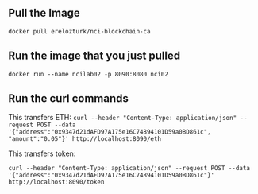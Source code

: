## Pull the Image ##

```docker pull erelozturk/nci-blockchain-ca```


## Run the image that you just pulled ##

```docker run --name ncilab02 -p 8090:8080 nci02```

## Run the curl commands ##

This transfers ETH:
```curl --header "Content-Type: application/json" --request POST --data '{"address":"0x9347d21dAFD97A175e16C74894101D59a0BD861c", "amount":"0.05"}' http://localhost:8090/eth```

This transfers token:

```curl --header "Content-Type: application/json" --request POST --data '{"address":"0x9347d21dAFD97A175e16C74894101D59a0BD861c"}' http://localhost:8090/token```

